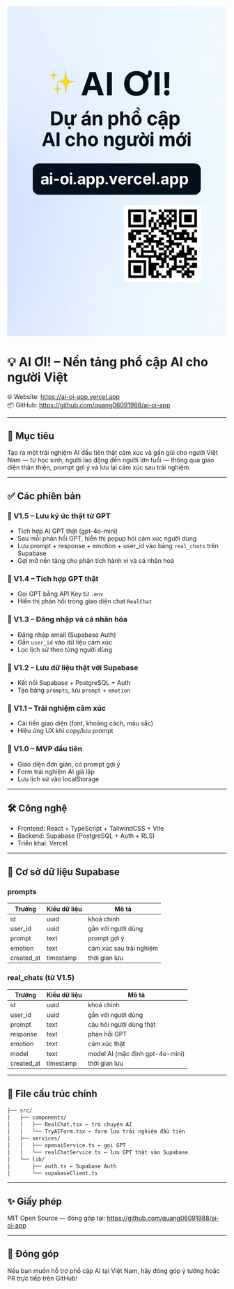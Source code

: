 <p align="center">
  <img src="/public/ai-oi-preview.webp" alt="AI ƠI! Preview" width="768" />
</p>

# 💡 AI ƠI! – Nền tảng phổ cập AI cho người Việt

🌐 Website: https://ai-oi-app.vercel.app  
📦 GitHub: https://github.com/quang06091988/ai-oi-app

---

## 🎯 Mục tiêu
Tạo ra một trải nghiệm AI đầu tiên thật cảm xúc và gần gũi cho người Việt Nam — từ học sinh, người lao động đến người lớn tuổi — thông qua giao diện thân thiện, prompt gợi ý và lưu lại cảm xúc sau trải nghiệm.

---

## ✅ Các phiên bản

### 📌 V1.5 – Lưu ký ức thật từ GPT
- Tích hợp AI GPT thật (gpt-4o-mini)
- Sau mỗi phản hồi GPT, hiển thị popup hỏi cảm xúc người dùng
- Lưu prompt + response + emotion + user_id vào bảng `real_chats` trên Supabase
- Gợi mở nền tảng cho phân tích hành vi và cá nhân hoá

### 📌 V1.4 – Tích hợp GPT thật
- Gọi GPT bằng API Key từ `.env`
- Hiển thị phản hồi trong giao diện chat `RealChat`

### 📌 V1.3 – Đăng nhập và cá nhân hóa
- Đăng nhập email (Supabase Auth)
- Gắn `user_id` vào dữ liệu cảm xúc
- Lọc lịch sử theo từng người dùng

### 📌 V1.2 – Lưu dữ liệu thật với Supabase
- Kết nối Supabase + PostgreSQL + Auth
- Tạo bảng `prompts`, lưu `prompt` + `emotion`

### 📌 V1.1 – Trải nghiệm cảm xúc
- Cải tiến giao diện (font, khoảng cách, màu sắc)
- Hiệu ứng UX khi copy/lưu prompt

### 📌 V1.0 – MVP đầu tiên
- Giao diện đơn giản, có prompt gợi ý
- Form trải nghiệm AI giả lập
- Lưu lịch sử vào localStorage

---

## 🛠 Công nghệ
- Frontend: React + TypeScript + TailwindCSS + Vite
- Backend: Supabase (PostgreSQL + Auth + RLS)
- Triển khai: Vercel

---

## 🧩 Cơ sở dữ liệu Supabase

### prompts
| Trường       | Kiểu dữ liệu | Mô tả                  |
|--------------|---------------|--------------------------|
| id           | uuid          | khoá chính               |
| user_id      | uuid          | gắn với người dùng       |
| prompt       | text          | prompt gợi ý             |
| emotion      | text          | cảm xúc sau trải nghiệm  |
| created_at   | timestamp     | thời gian lưu            |

### real_chats (từ V1.5)
| Trường       | Kiểu dữ liệu | Mô tả                     |
|--------------|---------------|---------------------------|
| id           | uuid          | khoá chính                |
| user_id      | uuid          | gắn với người dùng        |
| prompt       | text          | câu hỏi người dùng thật   |
| response     | text          | phản hồi GPT              |
| emotion      | text          | cảm xúc thật              |
| model        | text          | model AI (mặc định gpt-4o-mini) |
| created_at   | timestamp     | thời gian lưu             |

---

## 📄 File cấu trúc chính
```
├── src/
│   ├── components/
│   │   ├── RealChat.tsx ← trò chuyện AI
│   │   └── TryAIForm.tsx ← form lưu trải nghiệm đầu tiên
│   ├── services/
│   │   ├── openaiService.ts ← gọi GPT
│   │   └── realChatService.ts ← lưu GPT thật vào Supabase
│   └── lib/
│       ├── auth.ts ← Supabase Auth
│       └── supabaseClient.ts
```

---

## ✨ Giấy phép
MIT Open Source — đóng góp tại: https://github.com/quang06091988/ai-oi-app

---

## 📢 Đóng góp
Nếu bạn muốn hỗ trợ phổ cập AI tại Việt Nam, hãy đóng góp ý tưởng hoặc PR trực tiếp trên GitHub!
